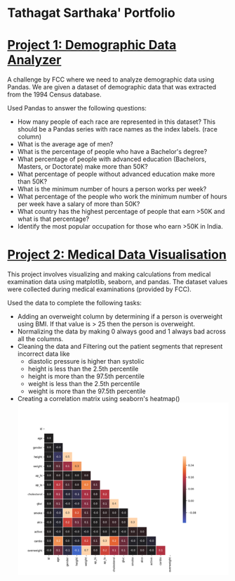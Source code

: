 # Tathagat Sarthaka' Portfolio


# [**Project 1: Demographic Data Analyzer**](https://github.com/sarthaka2018/Demographic-Data-Analyzer)
A challenge by FCC where we need to analyze demographic data using Pandas. We are given a dataset of demographic data that was extracted from the 1994 Census database.

Used Pandas to answer the following questions:

* How many people of each race are represented in this dataset? This should be a Pandas series with race names as the index labels. (race column)
* What is the average age of men?
* What is the percentage of people who have a Bachelor's degree?
* What percentage of people with advanced education (Bachelors, Masters, or Doctorate) make more than 50K?
* What percentage of people without advanced education make more than 50K?
* What is the minimum number of hours a person works per week?
* What percentage of the people who work the minimum number of hours per week have a salary of more than 50K?
* What country has the highest percentage of people that earn >50K and what is that percentage?
* Identify the most popular occupation for those who earn >50K in India.


# [**Project 2: Medical Data Visualisation**](https://github.com/sarthaka2018/Medical-Data-Visualizer)
This project involves visualizing and making calculations from medical examination data using matplotlib, seaborn, and pandas. The dataset values were collected during medical examinations (provided by FCC).

Used the data to complete the following tasks:

* Adding an overweight column by determining if a person is overweight using BMI. If that value is > 25 then the person is overweight.
* Normalizing the data by making 0 always good and 1 always bad across all the columns.
* Cleaning the data and Filtering out the patient segments that represent incorrect data like
  * diastolic pressure is higher than systolic
  * height is less than the 2.5th percentile
  * height is more than the 97.5th percentile
  * weight is less than the 2.5th percentile
  * weight is more than the 97.5th percentile
* Creating a correlation matrix using seaborn's heatmap()
![](https://github.com/sarthaka2018/Medical-Data-Visualizer/blob/main/Figure_2.png)
